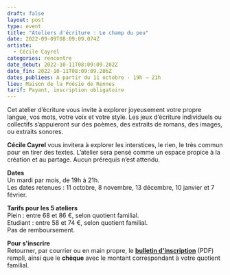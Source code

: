 ```yaml
---
draft: false
layout: post
type: event
title: "Ateliers d'écriture : Le champ du peu"
date: 2022-09-09T08:09:09.074Z
artiste:
  - Cécile Cayrel
categories: rencontre
date_debut: 2022-10-11T08:09:09.202Z
date_fin: 2022-10-11T08:09:09.286Z
dates_publiees: A partir du 11 octobre · 19h → 21h
lieu: Maison de la Poésie de Rennes
tarif: Payant, inscription obligatoire
---
```

Cet atelier d’écriture vous invite à explorer joyeusement votre propre langue, vos mots, votre voix et votre style. Les jeux d’écriture individuels ou collectifs s’appuieront sur des poèmes, des extraits de romans, des images, ou extraits sonores.

**Cécile Cayrel** vous invitera à explorer les interstices, le rien, le très commun pour en tirer des textes. L’atelier sera pensé comme un espace propice à la création et au partage. Aucun prérequis n’est attendu.

**Dates**\
Un mardi par mois, de 19h à 21h.\
Les dates retenues : 11 octobre, 8 novembre, 13 décembre, 10 janvier et 7 février.

**Tarifs pour les 5 ateliers**\
Plein : entre 68 et 86 €, selon quotient familial.\
Etudiant : entre 58 et 74 €, selon quotient familial.\
Pas de remboursement.

**Pour s'inscrire**\
Retourner, par courrier ou en main propre, le **[bulletin d'inscription](/imgs/inscription-ateliers-d-criture-le-champ-du-peu.pdf)** (PDF) rempli, ainsi que le **chèque** avec le montant correspondant à votre quotient familial. 